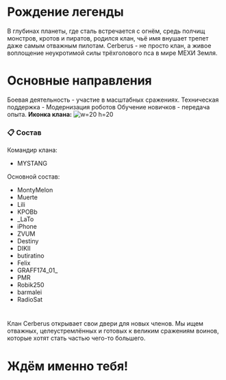 # Рождение легенды
В глубинах планеты, где сталь встречается с огнём, средь полчищ монстров, кротов и пиратов, родился клан, чьё имя внушает трепет даже самым отважным пилотам. Cerberus - не просто клан, а живое воплощение неукротимой силы трёхголового пса в мире МЕХИ Земля.
# Основные направления
Боевая деятельность - участие в масштабных сражениях.
Техническая поддержка - Модернизация роботов
Обучение новичков - передача опыта.
**Иконка клана:** ![w=20 h=20](clan/13)
### 📋 Состав
Командир клана:
 - MYSTANG

Основной состав:
 - MontyMelon
 - Muerte
 - Lili
 - KPOBb
 - _LaTo
 - iPhone
 - ZVUM
 - Destiny
 - DIKII
 - butiratino
 - Felix
 - GRAFF174_01_
 - PMR
 - Robik250
 - barmalei
 - RadioSat
 # 
Клан Cerberus открывает свои двери для новых членов. Мы ищем отважных, целеустремлённых и готовых к великим сражениям воинов, которые хотят стать частью чего-то большего.

# Ждём именно тебя!